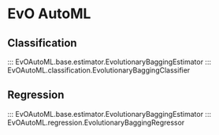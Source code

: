 # EvO AutoML
## Classification
::: EvOAutoML.base.estimator.EvolutionaryBaggingEstimator
::: EvOAutoML.classification.EvolutionaryBaggingClassifier
## Regression
::: EvOAutoML.base.estimator.EvolutionaryBaggingEstimator
::: EvOAutoML.regression.EvolutionaryBaggingRegressor
